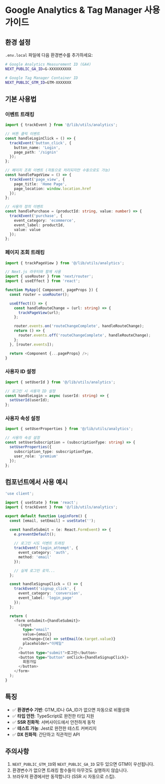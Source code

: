 # Google Analytics & Tag Manager 사용 가이드

## 환경 설정

`.env.local` 파일에 다음 환경변수를 추가하세요:

```bash
# Google Analytics Measurement ID (GA4)
NEXT_PUBLIC_GA_ID=G-XXXXXXXXXX

# Google Tag Manager Container ID
NEXT_PUBLIC_GTM_ID=GTM-XXXXXXX
```

## 기본 사용법

### 이벤트 트래킹

```typescript
import { trackEvent } from '@/lib/utils/analytics';

// 버튼 클릭 이벤트
const handleLoginClick = () => {
  trackEvent('button_click', {
    button_name: 'Login',
    page_path: '/signin'
  });
};

// 페이지 조회 이벤트 (자동으로 처리되지만 수동으로도 가능)
const handlePageView = () => {
  trackEvent('page_view', {
    page_title: 'Home Page',
    page_location: window.location.href
  });
};

// 사용자 정의 이벤트
const handlePurchase = (productId: string, value: number) => {
  trackEvent('purchase', {
    event_category: 'ecommerce',
    event_label: productId,
    value: value
  });
};
```

### 페이지 조회 트래킹

```typescript
import { trackPageView } from '@/lib/utils/analytics';

// Next.js 라우터와 함께 사용
import { useRouter } from 'next/router';
import { useEffect } from 'react';

function MyApp({ Component, pageProps }) {
  const router = useRouter();

  useEffect(() => {
    const handleRouteChange = (url: string) => {
      trackPageView(url);
    };

    router.events.on('routeChangeComplete', handleRouteChange);
    return () => {
      router.events.off('routeChangeComplete', handleRouteChange);
    };
  }, [router.events]);

  return <Component {...pageProps} />;
}
```

### 사용자 ID 설정

```typescript
import { setUserId } from '@/lib/utils/analytics';

// 로그인 시 사용자 ID 설정
const handleLogin = async (userId: string) => {
  setUserId(userId);
};
```

### 사용자 속성 설정

```typescript
import { setUserProperties } from '@/lib/utils/analytics';

// 사용자 속성 설정
const setUserSubscription = (subscriptionType: string) => {
  setUserProperties({
    subscription_type: subscriptionType,
    user_role: 'premium'
  });
};
```

## 컴포넌트에서 사용 예시

```typescript
'use client';

import { useState } from 'react';
import { trackEvent } from '@/lib/utils/analytics';

export default function LoginForm() {
  const [email, setEmail] = useState('');

  const handleSubmit = (e: React.FormEvent) => {
    e.preventDefault();
    
    // 로그인 시도 이벤트 트래킹
    trackEvent('login_attempt', {
      event_category: 'auth',
      method: 'email'
    });

    // 실제 로그인 로직...
  };

  const handleSignupClick = () => {
    trackEvent('signup_click', {
      event_category: 'conversion',
      event_label: 'login_page'
    });
  };

  return (
    <form onSubmit={handleSubmit}>
      <input
        type="email"
        value={email}
        onChange={(e) => setEmail(e.target.value)}
        placeholder="이메일"
      />
      <button type="submit">로그인</button>
      <button type="button" onClick={handleSignupClick}>
        회원가입
      </button>
    </form>
  );
}
```

## 특징

- ✅ **환경변수 기반**: GTM_ID나 GA_ID가 없으면 자동으로 비활성화
- ✅ **타입 안전**: TypeScript로 완전한 타입 지원
- ✅ **SSR 친화적**: 서버사이드에서 안전하게 동작
- ✅ **테스트 가능**: Jest로 완전한 테스트 커버리지
- ✅ **DX 친화적**: 간단하고 직관적인 API

## 주의사항

1. `NEXT_PUBLIC_GTM_ID`와 `NEXT_PUBLIC_GA_ID` 모두 있으면 GTM이 우선됩니다.
2. 환경변수가 없으면 트래킹 함수들이 아무것도 실행하지 않습니다.
3. 브라우저 환경에서만 동작합니다 (SSR 시 자동으로 스킵).
